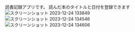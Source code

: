読書記録アプリです。
読んだ本のタイトルと日付を登録できます
![スクリーンショット 2023-12-24 133849](https://github.com/miyamotoyusuke/reading_record/assets/96282869/f06c502f-7b45-4d9a-86de-4a91bf210e63)
![スクリーンショット 2023-12-24 134546](https://github.com/miyamotoyusuke/reading_record/assets/96282869/cf2ce70a-56be-4033-a33d-4aeae591fa45)
![スクリーンショット 2023-12-24 134606](https://github.com/miyamotoyusuke/reading_record/assets/96282869/64eac37a-72ea-4da3-b0ff-07a391946794)
